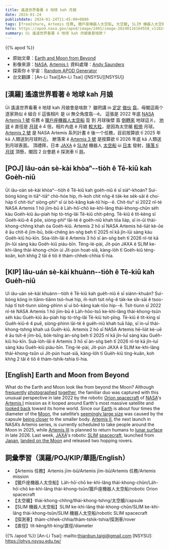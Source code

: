 ```yaml
---
title: 遙遠世界看著 ê 地球 kah 月娘
date: 2024-01-24
publishdate: 2024-01-24T11:45:00+0800
tags: [free2share, Artemis 任務, 獵戶座機器人太空船, 太空艙, SLIM 機器人太空船, 探測車, 直徑]
hero: https://apod.nasa.gov/apod/image/2401/image-20240116164558_v11024.jpg
summary: Ùi 遙遠世界看著 ê 地球 kah 月娘會是啥款？
---
```


{{% apod %}}

- 原始文章：[Earth and Moon from Beyond](https://apod.nasa.gov/apod/ap240124.html)
- 影像來源：[NASA](https://www.nasa.gov/), [Artemis I](https://www.nasa.gov/mission/artemis-i/); 資料處理：[Andy Saunders](https://www.instagram.com/andysaunders_1/)
- 探索你 ê 宇宙：[Random APOD Generator](https://apod.nasa.gov/apod/random_apod.html)
- 台文翻譯：[An-Li Tsai][An-Li Tsai] ([NSYSU][NSYSU])

## [漢羅] 遙遠世界看著 ê 地球 kah 月娘
Ùi 遙遠世界看著 ê 地球 kah 月娘會是啥款？
雖罔講 in [定定][frequently] [做伙][together] [翕][photographed]，毋閣這兩个逐家熟似 ê 組合 tī 這張相片 是 ùi 無仝角度翕--ê。
這張是 2022 年底 [NASA][NASA] [Artemis 1 號][Artemis I] 任務 ê [獵戶座機器人太空船][Orion spacecraft] 踅 到 月球後壁 翕 [倒轉來][looked back] 地球這爿。
[地球][Earth] ê 直徑是 [月球][Moon] ê 4 倍，相片內底 ê 月娘 [較大粒][seemingly large size]，是因為太空艙 [較倚][being closer] 月球。
[Artemis 2 號][Artemis II] 是 NASA Artemis 系列計畫 ê 後一个任務，目前按算欲 tī 2025 年 kā 人類送到月球附近。
紲落來 ê [Artemis 3 號][Artemis III] 是按算欲 tī 2026 年底 kā 人類送到月球表面。
頂禮拜，日本 [JAXA][JAXA] ê [SLIM][SLIM] 機器人 [太空船][spacecraft] ùi [日本][Japan] 發射，[降落 tī 月球][landed on the Moon] 頂懸，閣囥 2 台會趒 ê 探測車 tī 遐。

## [POJ] Iâu-oán sè-kài khòaⁿ--tio̍h ê Tē-kiû kah Goe̍h-niû
Ùi iâu-oán sè-kài khòaⁿ--tio̍h ê Tē-kiû kah goe̍h-niû ē sī siáⁿ-khoán?
Sui-bóng kóng in tiāⁿ-tiāⁿ chò-hóe hip, m̄-koh chit nn̄g-ê ta̍k-ke se̍k-sāi ê cho͘-ha̍p tī chit-tiuⁿ siòng-phìⁿ sī ùi bô-kâng kak-tō͘ hip--ê.
Chit-tiuⁿ sī 2022 nî-té NASA Artemis 1 hō jīm-bū ê La̍h-hō͘-chō ke-khì-lâng thài-khong-chûn se̍h kàu Goe̍h-kiû āu-piah hip tò-tńg-lâi Tē-kiû chit-pêng.
Tē-kiû ê ti̍t-kèng sī Goe̍h-kiû-ê 4 pōe, siòng-phìⁿ lāi-té ê goe̍h-niû khah tōa lia̍p, sī in-ūi thài-khong-chhng khah óa Goe̍h-kiû.
Artemis 2 hō sī NASA Artemis hē-lia̍t kè-ōe ê āu chi̍t-ê jīm-bū, bo̍k-chêng àn-sǹg beh tī 2025 nî kā jîn-lūi sàng kàu Goe̍h-kiû hù-kīn.
Sòa-lo̍h-lâi ê Artemis 3 hō sī àn-sǹg beh tī 2026 nî-té kā jîn-lūi sàng kàu Goe̍h-kiû piáu-bīn.
Téng-lé-pài, Ji̍t-pún JAXA ê SLIM ke-khì-lâng thài-khong-chûn ùi Ji̍t-pún hoat-siā, kàng-lo̍h tī Goe̍h-kiû téng-koân, koh khǹg 2 tâi ē tiô ê thàm-chhek-chhia tī-hia.

## [KIP] Iâu-uán sè-kài khuànn--tio̍h ê Tē-kiû kah Gue̍h-niû
Uì iâu-uán sè-kài khuànn--tio̍h ê Tē-kiû kah gue̍h-niû ē sī siánn-khuán?
Sui-bóng kóng in tiānn-tiānn tsò-hué hip, m̄-koh tsit nn̄g-ê ta̍k-ke si̍k-sāi ê tsoo-ha̍p tī tsit-tiunn siòng-phìnn sī uì bô-kâng kak-tōo hip--ê.
Tsit-tiunn sī 2022 nî-té NASA Artemis 1 hō jīm-bū ê La̍h-hōo-tsō ke-khì-lâng thài-khong-tsûn se̍h kàu Gue̍h-kiû āu-piah hip tò-tńg-lâi Tē-kiû tsit-pîng.
Tē-kiû ê ti̍t-kìng sī Gue̍h-kiû-ê 4 puē, siòng-phìnn lāi-té ê gue̍h-niû khah tuā lia̍p, sī in-uī thài-khong-tshng khah uá Gue̍h-kiû.
Artemis 2 hō sī NASA Artemis hē-lia̍t kè-uē ê āu tsi̍t-ê jīm-bū, bo̍k-tsîng àn-sǹg beh tī 2025 nî kā jîn-luī sàng kàu Gue̍h-kiû hù-kīn.
Suà-lo̍h-lâi ê Artemis 3 hō sī àn-sǹg beh tī 2026 nî-té kā jîn-luī sàng kàu Gue̍h-kiû piáu-bīn.
Tíng-lé-pài, Ji̍t-pún JAXA ê SLIM ke-khì-lâng thài-khong-tsûn uì Ji̍t-pún huat-siā, kàng-lo̍h tī Gue̍h-kiû tíng-kuân, koh khǹg 2 tâi ē tiô ê thàm-tshik-tshia tī-hia.

## [English] Earth and Moon from Beyond
What do the Earth and Moon look like from beyond the Moon?
Although [frequently][frequently] [photographed][photographed] [together][together], the familiar duo was captured with this unusual perspective in late 2022 by the robotic [Orion spacecraft][Orion spacecraft] of [NASA][NASA]'s [Artemis I][Artemis I] mission as it looped around Earth's most massive satellite and [looked back][looked back] toward its home world.
Since our [Earth][Earth] is about four times the diameter of the [Moon][Moon], the satellite’s [seemingly large size][seemingly large size] was caused by the capsule [being closer][being closer] to the smaller body.
[Artemis II][Artemis II], the next launch in NASA’s Artemis series, is currently scheduled to take people around the Moon in 2025, while [Artemis III][Artemis III] is planned to return humans to [lunar surface][lunar surface] in late 2026.
Last week, [JAXA][JAXA]'s robotic [SLIM][SLIM] [spacecraft][spacecraft], launched from [Japan][Japan], [landed on the Moon][landed on the Moon] and released two hopping rovers.

## 詞彙學習（漢羅/POJ/KIP/華語/English）
- 【Artemis 任務】Artemis jīm-bū/Artemis jīm-bū/Artemis 任務/Artemis mission
- 【獵戶座機器人太空船】La̍h-hō͘-chō ke-khì-lâng thài-khong-chûn/La̍h-hō͘-chō ke-khì-lâng thài-khong-tsûn/獵戶座機器人太空船/robotic Orion spacecraft
- 【太空艙】thài-khong-chhng/thài-khong-tshng/太空艙/capsule
- 【SLIM 機器人太空船】SLIM ke-khì-lâng thài-khong-chûn/SLIM ke-khì-lâng thài-khong-tsûn/SLIM 機器人太空船/robotic SLIM spacecraft
- 【探測車】thàm-chhek-chhia/thàm-tshik-tshia/探測車/rover
- 【直徑】ti̍t-kèng/ti̍t-kìng/直徑/diameter

{{% /apod %}}
[An-Li Tsai]: mailto:thianbun.taigi@gmail.com
[NSYSU]: https://phys.nsysu.edu.tw/

[copyright]: https://apod.nasa.gov/apod/fap/lib/about_apod.html#srapply
[License]: https://creativecommons.org/licenses/by/3.0/

[frequently]:https://apod.nasa.gov/apod/ap171204.html
[photographed]:https://apod.nasa.gov/apod/ap011015.html
[together]:https://apod.nasa.gov/apod/ap100901.html
[Orion spacecraft]:https://www.nasa.gov/humans-in-space/orion-spacecraft/
[NASA]:https://www.nasa.gov/
[Artemis I]:https://www.nasa.gov/mission/artemis-i/
[looked back]:https://apod.nasa.gov/apod/ap231130.html
[Earth]:https://science.nasa.gov/earth/facts/
[Moon]:https://science.nasa.gov/moon/
[seemingly large size]:https://www.rover.com/blog/wp-content/uploads/2017/05/pug-tilt.jpg
[being closer]:https://en.wikipedia.org/wiki/Forced_perspective
[Artemis II]:https://www.nasa.gov/mission/artemis-ii/
[Artemis III]:https://www.nasa.gov/mission/artemis-iii/
[lunar surface]:https://apod.nasa.gov/apod/ap031109.html
[JAXA]:https://global.jaxa.jp/
[SLIM]:https://global.jaxa.jp/countdown/slim_special_site.html
[spacecraft]:https://en.wikipedia.org/wiki/Smart_Lander_for_Investigating_Moon
[Japan]:https://en.wikipedia.org/wiki/Japan
[landed on the Moon]:https://global.jaxa.jp/press/2024/01/20240120-1_e.html
